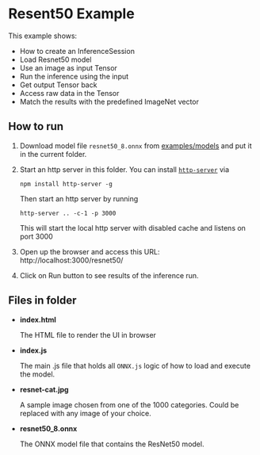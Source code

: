 # Resent50 Example

This example shows:

- How to create an InferenceSession
- Load Resnet50 model
- Use an image as input Tensor
- Run the inference using the input
- Get output Tensor back
- Access raw data in the Tensor
- Match the results with the predefined ImageNet vector

## How to run

1. Download model file `resnet50_8.onnx` from [examples/models](https://github.com/Microsoft/onnxjs-demo/tree/data/data/examples/models) and put it in the current folder.

2. Start an http server in this folder. You can install [`http-server`](https://github.com/indexzero/http-server) via
    ```
    npm install http-server -g
    ```
   Then start an http server by running
    ```
    http-server .. -c-1 -p 3000
    ```

   This will start the local http server with disabled cache and listens on port 3000

3. Open up the browser and access this URL:
   http://localhost:3000/resnet50/

4. Click on Run button to see results of the inference run.

## Files in folder

- **index.html**

  The HTML file to render the UI in browser

- **index.js**

  The main .js file that holds all `ONNX.js` logic of how to load and execute the model.

- **resnet-cat.jpg**

  A sample image chosen from one of the 1000 categories. Could be replaced with any image of your choice.

- **resnet50_8.onnx**

  The ONNX model file that contains the ResNet50 model.
